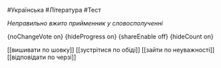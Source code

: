 #Українська #Література #Тест

*Неправильно вжито прийменник у словосполученні*

{noChangeVote on}
{hideProgress on}
{shareEnable off}
{hideCount on}

[[вишивати по шовку]]
[[зустрітися по обіді]]
[[зайти по неуважності]]
[[відповідати по черзі]]
